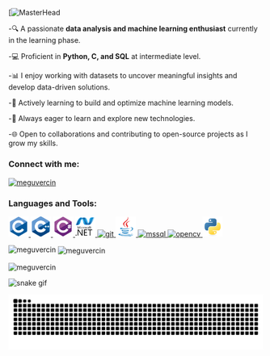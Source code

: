 [![MasterHead](https://go.courses/image/GoCoursesBlogHeaderPopularLanguage-1.jpg)

-🔍 A passionate **data analysis and machine learning enthusiast** currently in the learning phase.

-💻 Proficient in **Python, C, and SQL** at intermediate level.

-📊 I enjoy working with datasets to uncover meaningful insights and develop data-driven solutions.

-🤖 Actively learning to build and optimize machine learning models.

-🚀 Always eager to learn and explore new technologies.

-🌐 Open to collaborations and contributing to open-source projects as I grow my skills.
<h3 align="left">Connect with me:</h3>
<p align="left">
<a href="https://linkedin.com/in/meguvercin" target="blank"><img align="center" src="https://raw.githubusercontent.com/rahuldkjain/github-profile-readme-generator/master/src/images/icons/Social/linked-in-alt.svg" alt="meguvercin" height="30" width="40" /></a>
</p>

<h3 align="left">Languages and Tools:</h3>
<p align="left"> <a href="https://www.cprogramming.com/" target="_blank" rel="noreferrer"> <img src="https://raw.githubusercontent.com/devicons/devicon/master/icons/c/c-original.svg" alt="c" width="40" height="40"/> </a> <a href="https://www.w3schools.com/cpp/" target="_blank" rel="noreferrer"> <img src="https://raw.githubusercontent.com/devicons/devicon/master/icons/cplusplus/cplusplus-original.svg" alt="cplusplus" width="40" height="40"/> </a> <a href="https://www.w3schools.com/cs/" target="_blank" rel="noreferrer"> <img src="https://raw.githubusercontent.com/devicons/devicon/master/icons/csharp/csharp-original.svg" alt="csharp" width="40" height="40"/> </a> <a href="https://dotnet.microsoft.com/" target="_blank" rel="noreferrer"> <img src="https://raw.githubusercontent.com/devicons/devicon/master/icons/dot-net/dot-net-original-wordmark.svg" alt="dotnet" width="40" height="40"/> </a> <a href="https://git-scm.com/" target="_blank" rel="noreferrer"> <img src="https://www.vectorlogo.zone/logos/git-scm/git-scm-icon.svg" alt="git" width="40" height="40"/> </a> <a href="https://www.java.com" target="_blank" rel="noreferrer"> <img src="https://raw.githubusercontent.com/devicons/devicon/master/icons/java/java-original.svg" alt="java" width="40" height="40"/> </a> <a href="https://www.microsoft.com/en-us/sql-server" target="_blank" rel="noreferrer"> <img src="https://www.svgrepo.com/show/303229/microsoft-sql-server-logo.svg" alt="mssql" width="40" height="40"/> </a> <a href="https://opencv.org/" target="_blank" rel="noreferrer"> <img src="https://www.vectorlogo.zone/logos/opencv/opencv-icon.svg" alt="opencv" width="40" height="40"/> </a> <a href="https://www.python.org" target="_blank" rel="noreferrer"> <img src="https://raw.githubusercontent.com/devicons/devicon/master/icons/python/python-original.svg" alt="python" width="40" height="40"/> </a> </p>

<p><img align="left" src="https://github-readme-stats.vercel.app/api/top-langs?username=meguvercin&show_icons=true&locale=en&layout=compact" alt="meguvercin" /></p>

<p>&nbsp;<img align="center" src="https://github-readme-stats.vercel.app/api?username=meguvercin&show_icons=true&locale=en" alt="meguvercin" /></p>

<p><img align="center" src="https://github-readme-streak-stats.herokuapp.com/?user=meguvercin&" alt="meguvercin" /></p>

![snake gif](https://github.com/meguvercin/meguvercin/blob/output/github-contribution-grid-snake.gif)

<picture>
  <source media="(prefers-color-scheme: dark)" srcset="https://raw.githubusercontent.com/meguvercin/meguvercin/output/github-contribution-grid-snake-dark.svg">
  <source media="(prefers-color-scheme: light)" srcset="https://raw.githubusercontent.com/meguvercin/meguvercin/output/github-contribution-grid-snake.svg">
  <img alt="github contribution grid snake animation" src="https://raw.githubusercontent.com/meguvercin/meguvercin/output/github-contribution-grid-snake.svg">
</picture>
